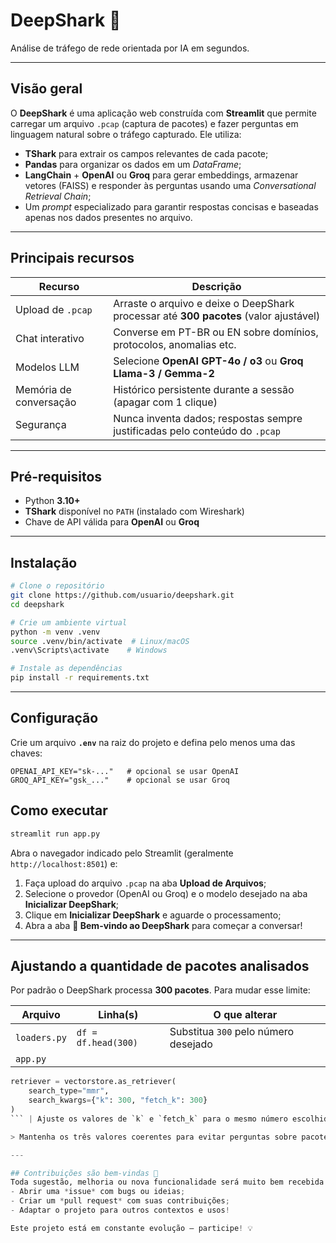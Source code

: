 # DeepShark 🦈

Análise de tráfego de rede orientada por IA em segundos.

---

## Visão geral

O **DeepShark** é uma aplicação web construída com **Streamlit** que permite carregar um arquivo `.pcap` (captura de pacotes) e fazer perguntas em linguagem natural sobre o tráfego capturado. Ele utiliza:

- **TShark** para extrair os campos relevantes de cada pacote;
- **Pandas** para organizar os dados em um _DataFrame_;
- **LangChain** + **OpenAI** ou **Groq** para gerar embeddings, armazenar vetores (FAISS) e responder às perguntas usando uma _Conversational Retrieval Chain_;
- Um _prompt_ especializado para garantir respostas concisas e baseadas apenas nos dados presentes no arquivo.

---

## Principais recursos

| Recurso                | Descrição                                                                             |
| ---------------------- | ------------------------------------------------------------------------------------- |
| Upload de `.pcap`      | Arraste o arquivo e deixe o DeepShark processar até **300 pacotes** (valor ajustável) |
| Chat interativo        | Converse em PT-BR ou EN sobre domínios, protocolos, anomalias etc.                    |
| Modelos LLM            | Selecione **OpenAI GPT-4o / o3** ou **Groq Llama-3 / Gemma-2**                        |
| Memória de conversação | Histórico persistente durante a sessão (apagar com 1 clique)                          |
| Segurança              | Nunca inventa dados; respostas sempre justificadas pelo conteúdo do `.pcap`           |

---

## Pré-requisitos

- Python **3.10+**
- **TShark** disponível no `PATH` (instalado com Wireshark)
- Chave de API válida para **OpenAI** ou **Groq**

---

## Instalação

```bash
# Clone o repositório
git clone https://github.com/usuario/deepshark.git
cd deepshark

# Crie um ambiente virtual
python -m venv .venv
source .venv/bin/activate  # Linux/macOS
.venv\Scripts\activate    # Windows

# Instale as dependências
pip install -r requirements.txt
```

---

## Configuração

Crie um arquivo **`.env`** na raiz do projeto e defina pelo menos uma das chaves:

```
OPENAI_API_KEY="sk-..."   # opcional se usar OpenAI
GROQ_API_KEY="gsk_..."    # opcional se usar Groq
```

## Como executar

```bash
streamlit run app.py
```

Abra o navegador indicado pelo Streamlit (geralmente `http://localhost:8501`) e:

1. Faça upload do arquivo `.pcap` na aba **Upload de Arquivos**;
2. Selecione o provedor (OpenAI ou Groq) e o modelo desejado na aba **Inicializar DeepShark**;
3. Clique em **Inicializar DeepShark** e aguarde o processamento;
4. Abra a aba **🦈 Bem-vindo ao DeepShark** para começar a conversar!

---

## Ajustando a quantidade de pacotes analisados

Por padrão o DeepShark processa **300 pacotes**. Para mudar esse limite:

| Arquivo      | Linha(s)            | O que alterar                        |
| ------------ | ------------------- | ------------------------------------ |
| `loaders.py` | `df = df.head(300)` | Substitua `300` pelo número desejado |
| `app.py`     |                     |                                      |

````python
retriever = vectorstore.as_retriever(
    search_type="mmr",
    search_kwargs={"k": 300, "fetch_k": 300}
)
``` | Ajuste os valores de `k` e `fetch_k` para o mesmo número escolhido acima |

> Mantenha os três valores coerentes para evitar perguntas sobre pacotes que não foram indexados.

---

## Contribuições são bem-vindas 🤝
Toda sugestão, melhoria ou nova funcionalidade será muito bem recebida! Sinta-se à vontade para:
- Abrir uma *issue* com bugs ou ideias;
- Criar um *pull request* com suas contribuições;
- Adaptar o projeto para outros contextos e usos!

Este projeto está em constante evolução — participe! 💡
````

